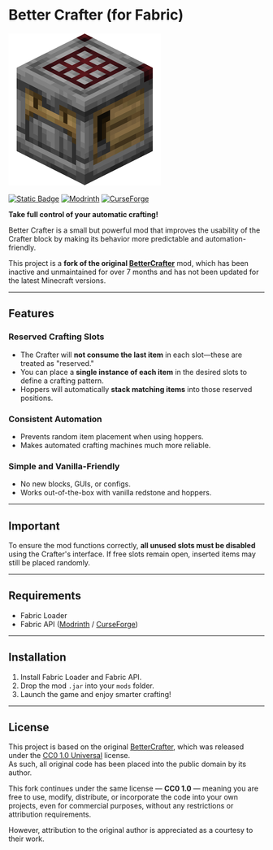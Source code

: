 # Better Crafter (for Fabric)

![Crafter block](src/main/resources/assets/bettercrafter/icon.png)

[![Static Badge](https://img.shields.io/badge/Version-1.0.0--1.21.4-green)](CHANGELOG.md)
[![Modrinth](https://img.shields.io/static/v1?label=Modrinth&message=also%20available%20on&labelColor=1e1e1e&color=1bd96a&logo=modrinth&logoColor=1bd96a&style=for-the-badge)](https://modrinth.com/mod/better-crafter-for-fabric)
[![CurseForge](https://img.shields.io/static/v1?label=CurseForge&message=also%20available%20on&labelColor=1e1e1e&color=f16436&logo=curseforge&logoColor=f16436&style=for-the-badge)](https://www.curseforge.com/minecraft/mc-mods/better-crafter-for-fabric)


**Take full control of your automatic crafting!**

Better Crafter is a small but powerful mod that improves the usability of the Crafter block by making its behavior more predictable and automation-friendly.

This project is a **fork of the original [BetterCrafter](https://github.com/Fern-Aerell/BetterCrafter)** mod, which has been inactive and unmaintained for over 7 months and has not been updated for the latest Minecraft versions.

---

## Features  

### Reserved Crafting Slots   

- The Crafter will **not consume the last item** in each slot—these are treated as "reserved."
- You can place a **single instance of each item** in the desired slots to define a crafting pattern.
- Hoppers will automatically **stack matching items** into those reserved positions.

### Consistent Automation  

- Prevents random item placement when using hoppers.
- Makes automated crafting machines much more reliable.

### Simple and Vanilla-Friendly  

- No new blocks, GUIs, or configs.
- Works out-of-the-box with vanilla redstone and hoppers.

---

## Important  

To ensure the mod functions correctly, **all unused slots must be disabled** using the Crafter's interface. If free slots remain open, inserted items may still be placed randomly.

---

## Requirements  

- Fabric Loader  
- Fabric API ([Modrinth](https://modrinth.com/mod/fabric-api) / [CurseForge](https://www.curseforge.com/minecraft/mc-mods/fabric-api))

---

## Installation  

1. Install Fabric Loader and Fabric API.  
2. Drop the mod `.jar` into your `mods` folder.  
3. Launch the game and enjoy smarter crafting!

---

## License  

This project is based on the original [BetterCrafter](https://github.com/Fern-Aerell/BetterCrafter), which was released under the [CC0 1.0 Universal](https://creativecommons.org/publicdomain/zero/1.0/) license.  
As such, all original code has been placed into the public domain by its author.

This fork continues under the same license — **CC0 1.0** — meaning you are free to use, modify, distribute, or incorporate the code into your own projects, even for commercial purposes, without any restrictions or attribution requirements.

However, attribution to the original author is appreciated as a courtesy to their work.
